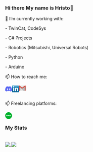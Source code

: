 ### Hi there My name is Hristo👋

<!--
**hganchev/hganchev** is a ✨ _special_ ✨ repository because its `README.md` (this file) appears on your GitHub profile.

Here are some ideas to get you started:

- 🔭 I’m currently working on ...
- 🌱 I’m currently learning ...
- 👯 I’m looking to collaborate on ...
- 🤔 I’m looking for help with ...
- 💬 Ask me about ...
- 📫 How to reach me: ...
- 😄 Pronouns: ...
- ⚡ Fun fact: ...
-->

<p>🔭 I’m currently working with: </p>
<p> - TwinCat, CodeSys </p>
<p> - C# Projects </p>
<p> - Robotics (Mitsubishi, Universal Robots) </p>
<p> - Python </p>
<p> - Arduino </p>

<p>📫 How to reach me: </p>
<a href="https://discordapp.com/users/hganchev#7123">
  <img align="left" alt="Discord" width="22px" src="https://github.com/hganchev/hganchev/blob/main/Socials/discord.svg" />
</a>
<a href="https://www.linkedin.com/in/hristo-ganchev-5407806a/">
  <img align="left" alt="LinkedIN" width="22px" src="https://github.com/hganchev/hganchev/blob/main/Socials/Linkedin.png" />
</a>
<a href="mailto:hristo.iliev.ganchev@gmail.com">
  <img align="left" alt="gmail" width="22px" src="https://github.com/hganchev/hganchev/blob/main/Socials/gmail.png" />
</a>
<br>
<br>
<p>📫 Freelancing platforms: </p>
<a href="https://www.fiverr.com/users/hganchev">
  <img align="left" alt="Fiverr" width="22px" src="https://github.com/hganchev/hganchev/blob/main/Socials/fiverr.svg" />
</a>
<br>

### My Stats
<br>
<a href="https://github.com/hganchev">
            <img align="center" src="https://github-readme-stats.vercel.app/api?username=hganchev&show_icons=true&hide_title=true&count_private=true&theme=vue" />
</a>
        <a href="https://github.com/hganchev">
            <img align="center" src="https://github-readme-stats.vercel.app/api/top-langs/?username=hganchev&layout=compact&theme=vue" />
        </a>

